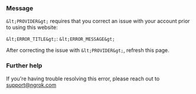 
### Message
`&lt;PROVIDER&gt;` requires that you correct an issue with your account prior to using this website:

`&lt;ERROR_TITLE&gt;`: `&lt;ERROR_MESSAGE&gt;`

After correcting the issue with `&lt;PROVIDER&gt;`, refresh this page.

### Further help
If you're having trouble resolving this error, please reach out to [support@ngrok.com](mailto:support@ngrok.com?subject=Help%20with%20ERR_NGROK_3103)

